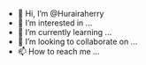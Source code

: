 - 👋 Hi, I’m @Hurairaherry
- 👀 I’m interested in ...
- 🌱 I’m currently learning ...
- 💞️ I’m looking to collaborate on ...
- 📫 How to reach me ...

<!---
Hurairaherry/Hurairaherry is a ✨ special ✨ repository because its `README.md` (this file) appears on your GitHub profile.
You can click the Preview link to take a look at your changes.
--->
